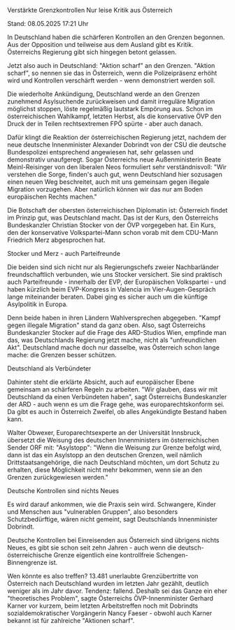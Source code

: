 
Verstärkte Grenzkontrollen
Nur leise Kritik aus Österreich


Stand: 08.05.2025 17:21 Uhr


In Deutschland haben die schärferen Kontrollen an den Grenzen begonnen. Aus der Opposition und teilweise aus dem Ausland gibt es Kritik. Österreichs Regierung gibt sich hingegen betont gelassen. 



Jetzt also auch in Deutschland: "Aktion scharf" an den Grenzen. "Aktion scharf", so nennen sie das in Österreich, wenn die Polizeipräsenz erhöht wird und Kontrollen verschärft werden - wenn demonstriert werden soll.


Die wiederholte Ankündigung, Deutschland werde an den Grenzen zunehmend Asylsuchende zurückweisen und damit irreguläre Migration möglichst stoppen, löste regelmäßig lautstark Empörung aus. Schon im österreichischen Wahlkampf, letzten Herbst, als die konservative ÖVP den Druck der in Teilen rechtsextremen FPÖ spürte - aber auch danach.


Dafür klingt die Reaktion der österreichischen Regierung jetzt, nachdem der neue deutsche Innenminister Alexander Dobrindt von der CSU die deutsche Bundespolizei entsprechend angewiesen hat, sehr gelassen und demonstrativ unaufgeregt. Sogar Österreichs neue Außenministerin Beate Meinl-Reisinger von den liberalen Neos formuliert sehr verständnisvoll: "Wir verstehen die Sorge, finden's auch gut, wenn Deutschland hier sozusagen einen neuen Weg beschreitet, auch mit uns gemeinsam gegen illegale Migration vorzugehen. Aber natürlich können wir das nur am Boden europäischen Rechts machen."


Die Botschaft der obersten österreichischen Diplomatin ist: Österreich findet im Prinzip gut, was Deutschland macht. Das ist der Kurs, den Österreichs Bundeskanzler Christian Stocker von der ÖVP vorgegeben hat. Ein Kurs, den der konservative Volkspartei-Mann schon vorab mit dem CDU-Mann Friedrich Merz abgesprochen hat.

Stocker und Merz - auch Parteifreunde


Die beiden sind sich nicht nur als Regierungschefs zweier Nachbarländer freundschaftlich verbunden, wie uns Stocker versichert. Sie sind praktisch auch Parteifreunde - innerhalb der EVP, der Europäischen Volkspartei - und haben kürzlich beim EVP-Kongress in Valencia im Vier-Augen-Gespräch lange miteinander beraten. Dabei ging es sicher auch um die künftige Asylpolitik in Europa.


Denn beide haben in ihren Ländern Wahlversprechen abgegeben. "Kampf gegen illegale Migration" stand da ganz oben. Also, sagt Österreichs Bundeskanzler Stocker auf die Frage des ARD-Studios Wien, empfinde man das, was Deutschlands Regierung jetzt mache, nicht als "unfreundlichen Akt". Deutschland mache doch nur dasselbe, was Österreich schon lange mache: die Grenzen besser schützen.

Deutschland als Verbündeter


Dahinter steht die erklärte Absicht, auch auf europäischer Ebene gemeinsam an schärferen Regeln zu arbeiten. "Wir glauben, dass wir mit Deutschland da einen Verbündeten haben", sagt Österreichs Bundeskanzler der ARD - auch wenn es um die Frage gehe, was europarechtskonform sei. Da gibt es auch in Österreich Zweifel, ob alles Angekündigte Bestand haben kann.


Walter Obwexer, Europarechtsexperte an der Universität Innsbruck, übersetzt die Weisung des deutschen Innenministers im österreichischen Sender ORF mit: "Asylstopp": "Wenn die Weisung zur Grenze befolgt wird, dann ist das ein Asylstopp an den deutschen Grenzen, weil nämlich Drittstaatsangehörige, die nach Deutschland möchten, um dort Schutz zu erhalten, diese Möglichkeit nicht mehr bekommen, wenn sie an den Grenzen zurückgewiesen werden."

Deutsche Kontrollen sind nichts Neues


Es wird darauf ankommen, wie die Praxis sein wird. Schwangere, Kinder und Menschen aus "vulnerablen Gruppen", also besonders Schutzbedürftige, wären nicht gemeint, sagt Deutschlands Innenminister Dobrindt.


Deutsche Kontrollen bei Einreisenden aus Österreich sind übrigens nichts Neues, es gibt sie schon seit zehn Jahren - auch wenn die deutsch-österreichische Grenze eigentlich eine kontrollfreie Schengen-Binnengrenze ist.


Wen könnte es also treffen? 13.481 unerlaubte Grenzübertritte von Österreich nach Deutschland wurden im letzten Jahr gezählt, deutlich weniger als im Jahr davor. Tendenz: fallend. Deshalb sei das Ganze ein eher "theoretisches Problem", sagte Österreichs ÖVP-Innenminister Gerhard Karner vor kurzem, beim letzten Arbeitstreffen noch mit Dobrindts sozialdemokratischer Vorgängerin Nancy Faeser - obwohl auch Karner bekannt ist für zahlreiche "Aktionen scharf".

